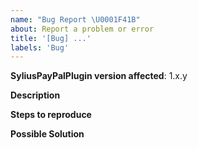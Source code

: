 ```yaml
---
name: "Bug Report \U0001F41B"
about: Report a problem or error
title: '[Bug] ...'
labels: 'Bug'
---
```


**SyliusPayPalPlugin version affected**: 1.x.y

**Description**  
<!-- A clear and concise description of the bug you are experiencing. -->

**Steps to reproduce**  
<!-- Code and/or configuration required to reproduce the bug. -->

**Possible Solution**  
<!--- Optional: if you have any suggestions on a fix/reason for the bug -->
